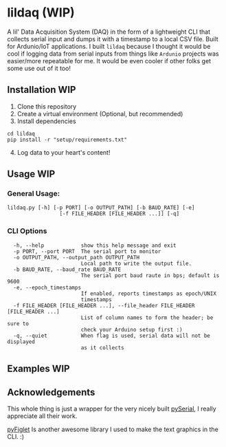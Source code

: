 # lildaq (WIP)

A lil' Data Acquisition System (DAQ) in the form of a lightweight CLI that collects serial input and dumps it with a timestamp to a local CSV file.  Built for Ardunio/IoT applications.  I built `lildaq` because I thought it would be cool if logging data from serial inputs from things like `Ardunio` projects was easier/more repeatable for me.  It would be even cooler if other folks get some use out of it too!


## Installation WIP

1. Clone this repository
2. Create a virtual environment (Optional, but recommended)
3. Install dependencies 

```
cd lildaq
pip install -r "setup/requirements.txt"
```
4. Log data to your heart's content!


## Usage WIP

### General Usage:

```
lildaq.py [-h] [-p PORT] [-o OUTPUT_PATH] [-b BAUD_RATE] [-e]
                 [-f FILE_HEADER [FILE_HEADER ...]] [-q]
```
### CLI Options
```
  -h, --help            show this help message and exit
  -p PORT, --port PORT  The serial port to monitor
  -o OUTPUT_PATH, --output_path OUTPUT_PATH
                        Local path to write the output file.
  -b BAUD_RATE, --baud_rate BAUD_RATE
                        The serial port baud raute in bps; default is 9600
  -e, --epoch_timestamps
                        If enabled, reports timestamps as epoch/UNIX
                        timestamps
  -f FILE_HEADER [FILE_HEADER ...], --file_header FILE_HEADER [FILE_HEADER ...]
                        List of column names to form the header; be sure to
                        check your Arduino setup first :)
  -q, --quiet           When flag is used, serial data will not be displayed
                        as it collects

```

## Examples WIP



## Acknowledgements

This whole thing is just a wrapper for the very nicely built [pySerial](https://pyserial.readthedocs.io/en/latest/#), I really appreciate all their work.

[pyFiglet](https://github.com/pwaller/pyfiglet) Is another awesome library I used to make the text graphics in the CLI.  :)

